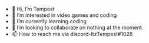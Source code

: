 - 👋 Hi, I’m Tempest 
- 👀 I’m interested in video games and coding
- 🌱 I’m currently learning coding
- 💞️ I’m looking to collaborate on nothing at the moment.
- 📫 How to reach me via discord-ItzTempest#1028

<!---
ItzTempest/ItzTempest is a ✨ special ✨ repository because its `README.md` (this file) appears on your GitHub profile.
You can click the Preview link to take a look at your changes.
--->
